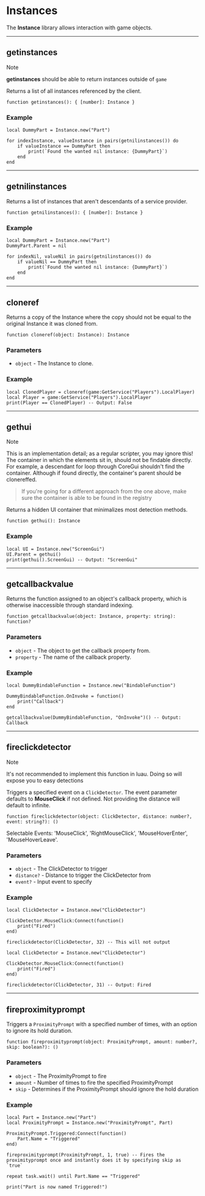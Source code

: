 # Instances

The **Instance** library allows interaction with game objects.

---

## getinstances

> [!NOTE]
> **getinstances** should be able to return instances outside of `game`

Returns a list of all instances referenced by the client.

```luau
function getinstances(): { [number]: Instance }
```

### Example

```luau
local DummyPart = Instance.new("Part")

for indexInstance, valueInstance in pairs(getnilinstances()) do
    if valueInstance == DummyPart then
        print(`Found the wanted nil instance: {DummyPart}`)
    end
end
```

---

## getnilinstances

Returns a list of instances that aren't descendants of a service provider.

```luau
function getnilinstances(): { [number]: Instance }
```

### Example

```luau
local DummyPart = Instance.new("Part")
DummyPart.Parent = nil

for indexNil, valueNil in pairs(getnilinstances()) do
    if valueNil == DummyPart then
        print(`Found the wanted nil instance: {DummyPart}`)
    end
end
```

---

## cloneref

Returns a copy of the Instance where the copy should not be equal to the original Instance it was cloned from.

```luau
function cloneref(object: Instance): Instance
```

### Parameters

- `object` - The Instance to clone.

### Example

```luau
local ClonedPlayer = cloneref(game:GetService("Players").LocalPlayer)
local Player = game:GetService("Players").LocalPlayer
print(Player == ClonedPlayer) -- Output: False
```

---

## gethui

> [!NOTE]
> This is an implementation detail; as a regular scripter, you may ignore this!
> The container in which the elements sit in, should not be findable directly. For example, a descendant for loop through CoreGui shouldn't find the container. Although if found directly, the container's parent should be clonereffed.

> If you're going for a different approach from the one above, make sure the container is able to be found in the registry

Returns a hidden UI container that minimalizes most detection methods.

```luau
function gethui(): Instance
```

### Example

```luau
local UI = Instance.new("ScreenGui")
UI.Parent = gethui()
print(gethui().ScreenGui) -- Output: "ScreenGui"
```

---

## getcallbackvalue

Returns the function assigned to an object's callback property, which is otherwise inaccessible through standard indexing.

```luau
function getcallbackvalue(object: Instance, property: string): function?
```

### Parameters

- `object` - The object to get the callback property from.
- `property` - The name of the callback property.

### Example

```luau
local DummyBindableFunction = Instance.new("BindableFunction")

DummyBindableFunction.OnInvoke = function()
    print("Callback")
end

getcallbackvalue(DummyBindableFunction, "OnInvoke")() -- Output: Callback
```

---

## fireclickdetector

> [!NOTE]
> It's not recommended to implement this function in luau. Doing so will expose you to easy detections

Triggers a specified event on a `ClickDetector`. The event parameter defaults to **MouseClick** if not defined. Not providing the distance will default to infinite.

```luau
function fireclickdetector(object: ClickDetector, distance: number?, event: string?): ()
```

Selectable Events: 'MouseClick', 'RightMouseClick', 'MouseHoverEnter', 'MouseHoverLeave'.

### Parameters

- `object` - The ClickDetector to trigger
- `distance?` - Distance to trigger the ClickDetector from
- `event?` - Input event to specify

### Example

```luau
local ClickDetector = Instance.new("ClickDetector")

ClickDetector.MouseClick:Connect(function()
    print("Fired")
end)

fireclickdetector(ClickDetector, 32) -- This will not output
```

```luau
local ClickDetector = Instance.new("ClickDetector")

ClickDetector.MouseClick:Connect(function()
    print("Fired")
end)

fireclickdetector(ClickDetector, 31) -- Output: Fired
```

---

## fireproximityprompt

Triggers a `ProximityPrompt` with a specified number of times, with an option to ignore its hold duration.

```luau
function fireproximityprompt(object: ProximityPrompt, amount: number?, skip: boolean?): ()
```

### Parameters

- `object` - The ProximityPrompt to fire
- `amount` - Number of times to fire the specified ProximityPrompt
- `skip` - Determines if the ProximityPrompt should ignore the hold duration

### Example

```luau
local Part = Instance.new("Part")
local ProximityPrompt = Instance.new("ProximityPrompt", Part)

ProximityPrompt.Triggered:Connect(function()
	Part.Name = "Triggered"
end)

fireproximityprompt(ProximityPrompt, 1, true) -- Fires the proximityprompt once and instantly does it by specifying skip as `true`

repeat task.wait() until Part.Name == "Triggered"

print("Part is now named Triggered!")
```
